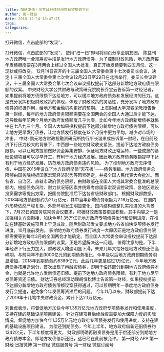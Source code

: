 ```yaml
---
title: 加速发债！地方政府债务限额有望提前下达
author: 第一财经
date: 2018-12-14 18:47:25
tags: 
categories: 
---
```

打开微信，点击底部的“发现”，
<!-- more -->
打开微信，点击底部的“发现”，
使用“扫一扫”即可将网页分享至朋友圈。
陈益刊
地方政府唯一合规筹资手段是发行地方政府债券，为了控制财政风险，地方政府每年发债额度要在3月两会上经过全国人大批准，真正开始发债要到四五月份。这一现状或将改变。
12月14日召开的十三届全国人大常委会第十七次委员长会议，决定十三届全国人大常委会第七次会议12月23日至29日在北京举行。委员长会议建议，十三届全国人大常委会第七次会议审议授权提前下达部分新增地方政府债务限额的议案。
中央财经大学公共财政与政策研究院院长乔宝云告诉第一财经记者，如果提前将地方债限额下达给地方，可以缓冲地方政府债务和发展经济的压力。这是充分发挥积极财政政策的体现，体现了财政政策的灵活性，充分发挥了地方政府债券的积极作用，给地方和金融机构更好的预期。
上海财经大学郑春荣教授告诉第一财经，每年的地方政府债务限额需要在全国两会的全国人大通过后才能下达，这导致每年前两个月地方政府发债额度几乎为零，比如今年地方政府新增债券就集中在七八九三个月。全国人大如果授权提前下达部分新增地方政府债务限额，可以让地方更早发行债券，让地方债发行额度在12个月份中更为平均，减少对市场的冲击。
中财-鹏元地方财政投融资研究所执行所长温来成告诉第一财经，在目前经济下行压力较大的背景下，中西部一些地方财政收支紧张，提前下达地方政府债务限额，可以让地方提前做好资金筹集安排，保证地方财政正常运转，一些成熟的基础设施项目可以尽早开工，有利于地方经济发展。因此地方政府债务限额提早下达有利于地方经济发展，防范地方政府债务违约风险。
为了控制地方政府无序借债，中国在2015年设立了地方政府举债“天花板”——债务限额。地方政府债务总限额由国务院根据国家宏观经济形势等因素确定，并报全国人民代表大会批准。而各省、自治区、直辖市政府债务限额，由财政部在全国人大或其常委会批准的总限额内，根据债务风险、财力状况等因素并统筹考虑国家宏观调控政策、各地区建设投资需求等提出方案，报国务院批准后下达各省级财政部门。
根据财政部数据，2018年地方债限额约为21万亿元，其中当年新增债务限额为2.18万亿元。
在国内外形势依然严峻复杂、外部环境发生明显变化、国内结构调整扎实推进的大背景下，7月23日的国务院常务会议要求，积极财政政策要更加积极，其中内容之一是加强相关方面衔接，加快今年1.35万亿元地方政府专项债券发行和使用进度，在推动在建基础设施项目上早见成效。随后财政部发文要求地方各省加快专项债券发行进度，10月底前发完。
影响地方政府债券发行进度一大原因正是地方政府债务限额需要等到每年3月的全国两会才能确定。而全国人大常委会审议授权提前下达部分新增地方政府债务限额的议案，正是希望解决这一问题。
值得注意的是，下半年经济下行压力加大，财政收入增速明显下滑，未来几年又恰好是地方政府还债高峰期。与前两年不到3000亿元的到期债务相比，今年及以后地方政府到期债务明显增加，2018年到期债务约8389亿元，此后几年更是超过1万亿元。
今年地方政府债券按用途划分，首次出现了再融资债券，即用于偿还部分到期地方政府债券本金，也就是允许地方发新债还旧债。提前下达地方政府债务限额，有利于地方尽早发债筹资还旧债。
财达证券总经理助理胡恒松博士告诉第一财经，如果授权提前下达部分新增地方政府债务限额议案获得通过，可以预期明年一季度地方政府债券发行会提速，避免像今年发债筹资滞后的问题。
今年11月以来，财政部提前下达了2019年十几笔中央财政资金，累计下达2.1万亿元。
 
 
刘世虎表示，将督促地方加快今年1.35万亿元地方政府专项债券发行和使用进度，支持在建的基础设施项目建设。
针对在建项目后续融资需要加大保障力度的实际情况，督促地方加快今年1.35万亿元地方政府专项债券发行和使用进度，支持在建的基础设施项目建设。
为偿还到期债务，今年上半年，地方政府借新还旧债券约1342亿元，下半年额度将更大。
财政部明确再融资债券是用于偿还部分到期地方政府债券本金，即地方发债借新还旧，这已经在此前被允许。
第一财经
APP
第一财经
日报微博
第一财经
微信服务号
第一财经
微信订阅号
